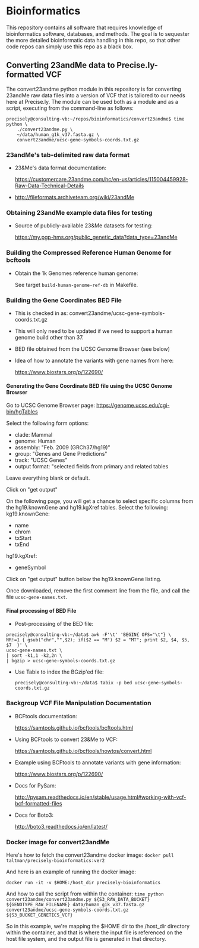 # Bioinformatics

This repository contains all software that requires knowledge of
bioinformatics software, databases, and methods. The goal is to
sequester the more detailed bioinformatic data handling in this repo,
so that other code repos can simply use this repo as a black box.

## Converting 23andMe data to Precise.ly-formatted VCF

The convert23andme python module in this repository is for converting
23andMe raw data files into a version of VCF that is tailored to our
needs here at Precise.ly. The module can be used both as a module and
as a script, executing from the command-line as follows:

```
precisely@consulting-vb:~/repos/bioinformatics/convert23andme$ time python \
	./convert23andme.py \
	~/data/human_g1k_v37.fasta.gz \
	convert23andme/ucsc-gene-symbols-coords.txt.gz
```

### 23andMe's tab-delimited raw data format

- 23&Me's data format documentation:

	https://customercare.23andme.com/hc/en-us/articles/115004459928-Raw-Data-Technical-Details

- http://fileformats.archiveteam.org/wiki/23andMe


### Obtaining 23andMe example data files for testing

- Source of publicly-available 23&Me datasets for testing:

  https://my.pgp-hms.org/public_genetic_data?data_type=23andMe


### Building the Compressed Reference Human Genome for bcftools

- Obtain the 1k Genomes reference human genome:

	See target `build-human-genome-ref-db` in Makefile.

### Building the Gene Coordinates BED File
- This is checked in as:
  convert23andme/ucsc-gene-symbols-coords.txt.gz
- This will only need to be updated if we need to support a human
  genome build other than 37.
- BED file obtained from the UCSC Genome Browser (see below)
- Idea of how to annotate the variants with gene names from here:

	https://www.biostars.org/p/122690/

#### Generating the Gene Coordinate BED file using the UCSC Genome Browser

Go to UCSC Genome Browser page:
https://genome.ucsc.edu/cgi-bin/hgTables

Select the following form options:
- clade: Mammal
- genome: Human
- assembly: "Feb. 2009 (GRCh37/hg19)"
- group: "Genes and Gene Predictions"
- track: "UCSC Genes"
- output format: "selected fields from primary and related tables

Leave everything blank or default.

Click on "get output"

On the following page, you will get a chance to select specific
columns from the hg19.knownGene and hg19.kgXref tables. Select the
following:
kg19.knownGene:
- name
- chrom
- txStart
- txEnd

hg19.kgXref:
- geneSymbol

Click on "get output" button below the hg19.knownGene listing.

Once downloaded, remove the first comment line from the file, and call
the file `ucsc-gene-names.txt`.

#### Final processing of BED File
- Post-processing of the BED file:

```
precisely@consulting-vb:~/data$ awk -F'\t' 'BEGIN{ OFS="\t"} \
NR!=1 { gsub("chr","",$2); if($2 == "M") $2 = "MT"; print $2, $4, $5, $7  }' \
ucsc-gene-names.txt \
| sort -k1,1 -k2,2n \
| bgzip > ucsc-gene-symbols-coords.txt.gz
```

- Use Tabix to index the BGzip'ed file:

	`precisely@consulting-vb:~/data$ tabix -p bed ucsc-gene-symbols-coords.txt.gz`

### Backgroup VCF File Manipulation Documentation

- BCFtools documentation:

	https://samtools.github.io/bcftools/bcftools.html

- Using BCFtools to convert 23&Me to VCF:

	https://samtools.github.io/bcftools/howtos/convert.html

- Example using BCFtools to annotate variants with gene information:

  https://www.biostars.org/p/122690/

- Docs for PySam:

	http://pysam.readthedocs.io/en/stable/usage.html#working-with-vcf-bcf-formatted-files

- Docs for Boto3:

	http://boto3.readthedocs.io/en/latest/

### Docker image for convert23andMe

Here's how to fetch the convert23andme docker image:
`docker pull taltman/precisely-bioinformatics:ver2`

And here is an example of running the docker image:

`docker run -it -v $HOME:/host_dir precisely-bioinformatics`

And how to call the script from within the container:
`time python convert23andme/convert23andme.py ${S3_RAW_DATA_BUCKET} ${GENOTYPE_RAW_FILENAME} data/human_g1k_v37.fasta.gz convert23andme/ucsc-gene-symbols-coords.txt.gz ${S3_BUCKET_GENETICS_VCF}`

So in this example, we're mapping the $HOME dir to the /host_dir
directory within the container, and that is where the input file is
referenced on the host file system, and the output file is generated
in that directory.
